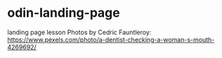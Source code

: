 # odin-landing-page
landing page lesson
Photos by Cedric Fauntleroy: https://www.pexels.com/photo/a-dentist-checking-a-woman-s-mouth-4269692/